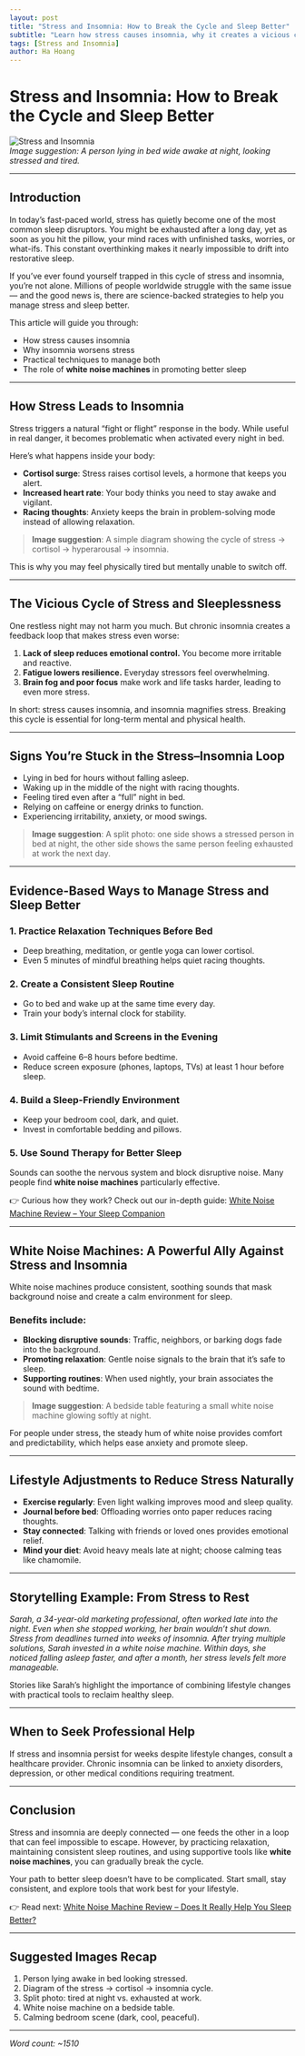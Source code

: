 ```yaml
---
layout: post
title: "Stress and Insomnia: How to Break the Cycle and Sleep Better"
subtitle: "Learn how stress causes insomnia, why it creates a vicious cycle, and discover proven methods — including white noise machines — to improve your sleep naturally."
tags: [Stress and Insomnia]
author: Ha Hoang
---
```


# Stress and Insomnia: How to Break the Cycle and Sleep Better  

![Stress and Insomnia](https://havan.yoga/pre/stress-insomnia-preview.png)  
*Image suggestion: A person lying in bed wide awake at night, looking stressed and tired.*

---

## Introduction  

In today’s fast-paced world, stress has quietly become one of the most common sleep disruptors. You might be exhausted after a long day, yet as soon as you hit the pillow, your mind races with unfinished tasks, worries, or what-ifs. This constant overthinking makes it nearly impossible to drift into restorative sleep.  

If you’ve ever found yourself trapped in this cycle of stress and insomnia, you’re not alone. Millions of people worldwide struggle with the same issue — and the good news is, there are science-backed strategies to help you manage stress and sleep better.  

This article will guide you through:  
- How stress causes insomnia  
- Why insomnia worsens stress  
- Practical techniques to manage both  
- The role of **white noise machines** in promoting better sleep  

---

## How Stress Leads to Insomnia  

Stress triggers a natural “fight or flight” response in the body. While useful in real danger, it becomes problematic when activated every night in bed.  

Here’s what happens inside your body:  

- **Cortisol surge**: Stress raises cortisol levels, a hormone that keeps you alert.  
- **Increased heart rate**: Your body thinks you need to stay awake and vigilant.  
- **Racing thoughts**: Anxiety keeps the brain in problem-solving mode instead of allowing relaxation.  

> **Image suggestion**: A simple diagram showing the cycle of stress → cortisol → hyperarousal → insomnia.  

This is why you may feel physically tired but mentally unable to switch off.  

---

## The Vicious Cycle of Stress and Sleeplessness  

One restless night may not harm you much. But chronic insomnia creates a feedback loop that makes stress even worse:  

1. **Lack of sleep reduces emotional control.** You become more irritable and reactive.  
2. **Fatigue lowers resilience.** Everyday stressors feel overwhelming.  
3. **Brain fog and poor focus** make work and life tasks harder, leading to even more stress.  

In short: stress causes insomnia, and insomnia magnifies stress. Breaking this cycle is essential for long-term mental and physical health.  

---

## Signs You’re Stuck in the Stress–Insomnia Loop  

- Lying in bed for hours without falling asleep.  
- Waking up in the middle of the night with racing thoughts.  
- Feeling tired even after a “full” night in bed.  
- Relying on caffeine or energy drinks to function.  
- Experiencing irritability, anxiety, or mood swings.  

> **Image suggestion**: A split photo: one side shows a stressed person in bed at night, the other side shows the same person feeling exhausted at work the next day.  

---

## Evidence-Based Ways to Manage Stress and Sleep Better  

### 1. Practice Relaxation Techniques Before Bed  
- Deep breathing, meditation, or gentle yoga can lower cortisol.  
- Even 5 minutes of mindful breathing helps quiet racing thoughts.  

### 2. Create a Consistent Sleep Routine  
- Go to bed and wake up at the same time every day.  
- Train your body’s internal clock for stability.  

### 3. Limit Stimulants and Screens in the Evening  
- Avoid caffeine 6–8 hours before bedtime.  
- Reduce screen exposure (phones, laptops, TVs) at least 1 hour before sleep.  

### 4. Build a Sleep-Friendly Environment  
- Keep your bedroom cool, dark, and quiet.  
- Invest in comfortable bedding and pillows.  

### 5. Use Sound Therapy for Better Sleep  
Sounds can soothe the nervous system and block disruptive noise. Many people find **white noise machines** particularly effective.  

👉 Curious how they work? Check out our in-depth guide: [White Noise Machine Review – Your Sleep Companion](/2025-05-14-top-5-white-noise-machines-2025/)  

---

## White Noise Machines: A Powerful Ally Against Stress and Insomnia  

White noise machines produce consistent, soothing sounds that mask background noise and create a calm environment for sleep.  

### Benefits include:  
- **Blocking disruptive sounds**: Traffic, neighbors, or barking dogs fade into the background.  
- **Promoting relaxation**: Gentle noise signals to the brain that it’s safe to sleep.  
- **Supporting routines**: When used nightly, your brain associates the sound with bedtime.  

> **Image suggestion**: A bedside table featuring a small white noise machine glowing softly at night.  

For people under stress, the steady hum of white noise provides comfort and predictability, which helps ease anxiety and promote sleep.  

---

## Lifestyle Adjustments to Reduce Stress Naturally  

- **Exercise regularly**: Even light walking improves mood and sleep quality.  
- **Journal before bed**: Offloading worries onto paper reduces racing thoughts.  
- **Stay connected**: Talking with friends or loved ones provides emotional relief.  
- **Mind your diet**: Avoid heavy meals late at night; choose calming teas like chamomile.  

---

## Storytelling Example: From Stress to Rest  

*Sarah, a 34-year-old marketing professional, often worked late into the night. Even when she stopped working, her brain wouldn’t shut down. Stress from deadlines turned into weeks of insomnia. After trying multiple solutions, Sarah invested in a white noise machine. Within days, she noticed falling asleep faster, and after a month, her stress levels felt more manageable.*  

Stories like Sarah’s highlight the importance of combining lifestyle changes with practical tools to reclaim healthy sleep.  

---

## When to Seek Professional Help  

If stress and insomnia persist for weeks despite lifestyle changes, consult a healthcare provider. Chronic insomnia can be linked to anxiety disorders, depression, or other medical conditions requiring treatment.  

---

## Conclusion  

Stress and insomnia are deeply connected — one feeds the other in a loop that can feel impossible to escape. However, by practicing relaxation, maintaining consistent sleep routines, and using supportive tools like **white noise machines**, you can gradually break the cycle.  

Your path to better sleep doesn’t have to be complicated. Start small, stay consistent, and explore tools that work best for your lifestyle.  

👉 Read next: [White Noise Machine Review – Does It Really Help You Sleep Better?](/2025-05-14-top-5-white-noise-machines-2025/)  

---

## Suggested Images Recap  

1. Person lying awake in bed looking stressed.  
2. Diagram of the stress → cortisol → insomnia cycle.  
3. Split photo: tired at night vs. exhausted at work.  
4. White noise machine on a bedside table.  
5. Calming bedroom scene (dark, cool, peaceful).  

---

*Word count: ~1510*  
